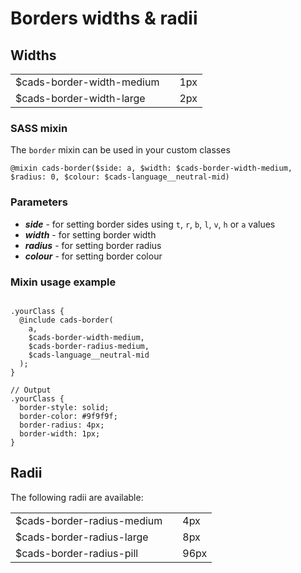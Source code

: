 # Borders widths & radii

## Widths

<table class="cads-stylebuide__table">
	<tbody>
		<tr>
			<td>$cads-border-width-medium</td>
			<td><div class="cads-styleguide__sizing-border-medium" /></td>
			<td>1px</td>
		</tr>
		<tr>
			<td>$cads-border-width-large</td>
			<td><div class="cads-styleguide__sizing-border-large" /></td>
			<td>2px</td>
		</tr>
	</tbody>
</table>

### SASS mixin

The `border` mixin can be used in your custom classes

`@mixin cads-border($side: a, $width: $cads-border-width-medium, $radius: 0, $colour: $cads-language__neutral-mid)`

### Parameters

-   **_side_** - for setting border sides using `t`, `r`, `b`, `l`, `v`, `h` or `a` values
-   **_width_** - for setting border width
-   **_radius_** - for setting border radius
-   **_colour_** - for setting border colour

### Mixin usage example

<pre><code class="css">
.yourClass {
  @include cads-border(
    a,
    $cads-border-width-medium,
    $cads-border-radius-medium,
    $cads-language__neutral-mid
  );
}

// Output
.yourClass {
  border-style: solid;
  border-color: #9f9f9f;
  border-radius: 4px;
  border-width: 1px;
}
</code></pre>

## Radii

The following radii are available:

<table class="cads-stylebuide__table">
	<tbody>
		<tr>
			<td>$cads-border-radius-medium</td>
			<td><div class="cads-styleguide__sizing-radius-medium" /></td>
			<td>4px</td>
		</tr>
		<tr>
			<td>$cads-border-radius-large</td>
			<td><div class="cads-styleguide__sizing-radius-large" /></td>
			<td>8px</td>
		</tr>
		<tr>
			<td>$cads-border-radius-pill</td>
			<td><div class="cads-styleguide__sizing-radius-pill" /></td>
			<td>96px</td>
		</tr>
	</tbody>
</table>
